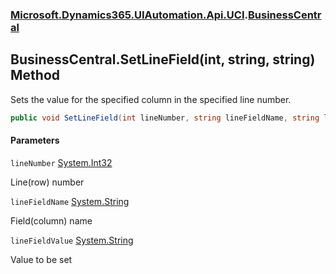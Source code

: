 ### [Microsoft.Dynamics365.UIAutomation.Api.UCI](Microsoft.Dynamics365.UIAutomation.Api.UCI.md 'Microsoft.Dynamics365.UIAutomation.Api.UCI').[BusinessCentral](BusinessCentral.md 'Microsoft.Dynamics365.UIAutomation.Api.UCI.BusinessCentral')

## BusinessCentral.SetLineField(int, string, string) Method

Sets the value for the specified column in the specified line number.

```csharp
public void SetLineField(int lineNumber, string lineFieldName, string lineFieldValue);
```
#### Parameters

<a name='Microsoft.Dynamics365.UIAutomation.Api.UCI.BusinessCentral.SetLineField(int,string,string).lineNumber'></a>

`lineNumber` [System.Int32](https://docs.microsoft.com/en-us/dotnet/api/System.Int32 'System.Int32')

Line(row) number

<a name='Microsoft.Dynamics365.UIAutomation.Api.UCI.BusinessCentral.SetLineField(int,string,string).lineFieldName'></a>

`lineFieldName` [System.String](https://docs.microsoft.com/en-us/dotnet/api/System.String 'System.String')

Field(column) name

<a name='Microsoft.Dynamics365.UIAutomation.Api.UCI.BusinessCentral.SetLineField(int,string,string).lineFieldValue'></a>

`lineFieldValue` [System.String](https://docs.microsoft.com/en-us/dotnet/api/System.String 'System.String')

Value to be set